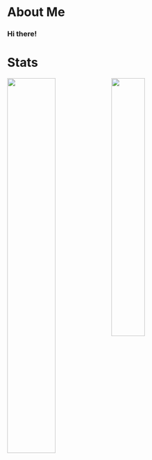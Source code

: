 # About Me
### Hi there!

# Stats
<img align="left" width=47% src="https://github-readme-stats.vercel.app/api?username=121Test121&show_icons=true&theme=algolia" />
<img align="left" width=39% src="https://github-readme-stats.vercel.app/api/top-langs/?username=121Test121&layout=compact&theme=algolia" />
